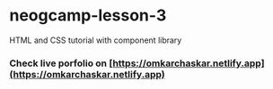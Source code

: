# neogcamp-lesson-3
HTML and CSS tutorial with component library

### Check live porfolio on  [https://omkarchaskar.netlify.app](https://omkarchaskar.netlify.app)

